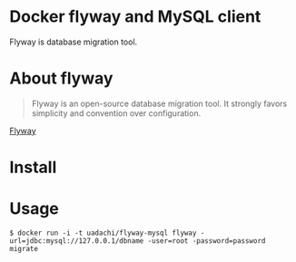 # Docker flyway and MySQL client

Flyway is database migration tool.

# About flyway

> Flyway is an open-source database migration tool. It strongly favors simplicity and convention over configuration.

[Flyway](https://flywaydb.org/)

# Install

# Usage

```
$ docker run -i -t uadachi/flyway-mysql flyway -url=jdbc:mysql://127.0.0.1/dbname -user=root -password=password migrate
```
